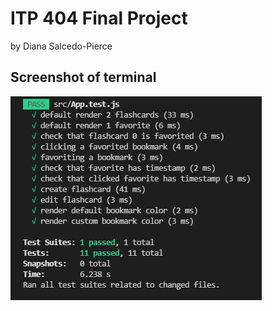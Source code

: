 # ITP 404 Final Project
by Diana Salcedo-Pierce

## Screenshot of terminal
![Terminal Test Results](/assets/images/terminal_tests_results.JPG "Terminal Test Results")